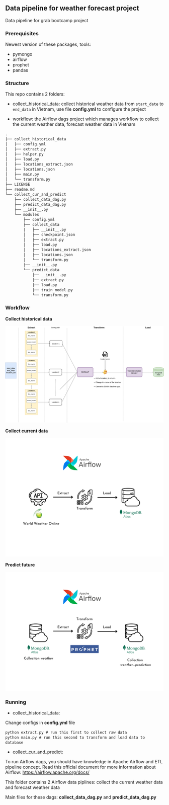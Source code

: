 ## Data pipeline for weather forecast project

Data pipeline for grab bootcamp project

### Prerequisites

Newest version of these packages, tools:

- pymongo
- airflow
- prophet
- pandas

### Structure

This repo contains 2 folders:

- collect_historical_data: collect historical weather data from `start_date` to `end_data` in Vietnam, use file **config.yml** to configure the project

- workflow: the Airflow dags project which manages workflow to collect the current weather data, forecast weather data in Vietnam

```
.
├── collect_historical_data
│   ├── config.yml
│   ├── extract.py
│   ├── helper.py
│   ├── load.py
│   ├── locations_extract.json
│   ├── locations.json
│   ├── main.py
│   └── transform.py
├── LICENSE
├── readme.md
└── collect_cur_and_predict
    ├── collect_data_dag.py
    ├── predict_data_dag.py
    ├── __init__.py
    └── modules
        ├── config.yml
        ├── collect_data
        |   ├── __init__.py
        │   ├── checkpoint.json
        │   ├── extract.py
        │   ├── load.py
        │   ├── locations_extract.json
        │   ├── locations.json
        │   └── transform.py
        ├── __init__.py
        └── predict_data
            ├── __init__.py
            ├── extract.py
            ├── load.py
            ├── train_model.py
            └── transform.py

```

### Workflow

**Collect historical data**

![p1](review/collect_hist.png)

**Collect current data**

![p2](review/ETL_1.png)

**Predict future**

![p3](review/ETL_2.png)

### Running

- collect_historical_data: 

Change configs in **config.yml** file

```
python extract.py # run this first to collect raw data 
python main.py # run this second to transform and load data to database
```

- collect_cur_and_predict:

To run Airflow dags, you should have knowledge in Apache Airflow and ETL pipeline concept. Read this official document for more information about Airflow: https://airflow.apache.org/docs/

This folder contains 2 Airflow data piplines: collect the current weather data and forecast weather data

Main files for these dags: **collect_data_dag.py** and **predict_data_dag.py**
